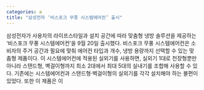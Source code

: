 ```yaml
---
categories: a
title: "삼성전자 ‘비스포크 무풍 시스템에어컨’ 출시"
---
```

삼성전자가 사용자의 라이프스타일과 설치 공간에 따라 맞춤형 냉방 솔루션을 제공하는 ‘비스포크 무풍 시스템에어컨’을 9월 20일 출시했다. 비스포크 무풍 시스템에어컨은 소비자의 주거 공간과 필요에 맞춰 에어컨 타입과 개수, 냉방 용량까지 선택할 수 있는 맞춤형 제품이다. 이 시스템에어컨에 적용된 실외기를 사용하면, 실외기 1대로 천장형뿐만 아니라 스탠드형, 벽걸이형까지 최소 2대에서 최대 5대의 실내기를 조합해 사용할 수 있다. 기존에는 시스템에어컨과 스탠드형·벽걸이형의 실외기를 각각 설치해야 하는 불편이 있었다. 또한 이 제품은 이